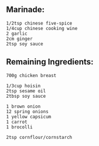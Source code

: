 <!-- SPDX-License-Identifier: zlib-acknowledgement -->

## Marinade:
    1/2tsp chinese five-spice
    1/4cup chinese cooking wine
    2 garlic
    2cm ginger
    2tsp soy sauce

## Remaining Ingredients:
    700g chicken breast

    1/3cup hoisin
    2tsp sesame oil
    2tbsp soy sauce

    1 brown onion
    12 spring onions
    1 yellow capsicum
    1 carrot
    1 brocolli

    2tsp cornflour/cornstarch
